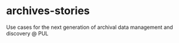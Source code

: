 # archives-stories
Use cases for the next generation of archival data management and discovery @ PUL
